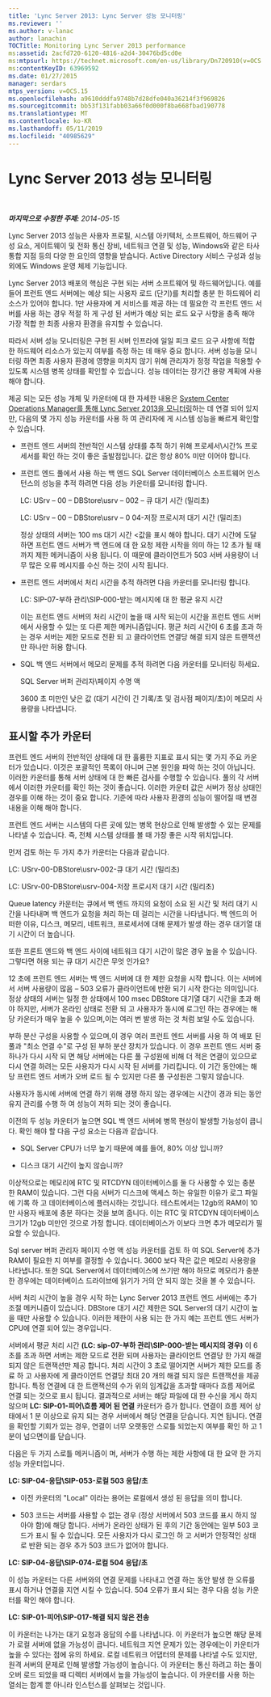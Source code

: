 ```yaml
---
title: 'Lync Server 2013: Lync Server 성능 모니터링'
ms.reviewer: ''
ms.author: v-lanac
author: lanachin
TOCTitle: Monitoring Lync Server 2013 performance
ms:assetid: 2acfd720-6120-4816-a2d4-30476bd5cd0e
ms:mtpsurl: https://technet.microsoft.com/en-us/library/Dn720910(v=OCS.15)
ms:contentKeyID: 63969592
ms.date: 01/27/2015
manager: serdars
mtps_version: v=OCS.15
ms.openlocfilehash: a9610dddfa9748b7d28dfe040a36214f3f969826
ms.sourcegitcommit: bb53f131fabb03a66f0d000f8ba668fbad190778
ms.translationtype: MT
ms.contentlocale: ko-KR
ms.lasthandoff: 05/11/2019
ms.locfileid: "40985629"
---
```

<div data-xmlns="http://www.w3.org/1999/xhtml">

<div class="topic" data-xmlns="http://www.w3.org/1999/xhtml" data-msxsl="urn:schemas-microsoft-com:xslt" data-cs="http://msdn.microsoft.com/en-us/">

<div data-asp="http://msdn2.microsoft.com/asp">

# <a name="monitoring-lync-server-2013-performance"></a>Lync Server 2013 성능 모니터링

</div>

<div id="mainSection">

<div id="mainBody">

<span> </span>

_**마지막으로 수정한 주제:** 2014-05-15_

Lync Server 2013 성능은 사용자 프로필, 시스템 아키텍처, 소프트웨어, 하드웨어 구성 요소, 게이트웨이 및 전화 통신 장비, 네트워크 연결 및 성능, Windows와 같은 타사 통합 지점 등의 다양 한 요인의 영향을 받습니다. Active Directory 서비스 구성과 성능 외에도 Windows 운영 체제 기능입니다.

Lync Server 2013 배포의 핵심은 구현 되는 서버 소프트웨어 및 하드웨어입니다. 예를 들어 프런트 엔드 서버에는 예상 되는 사용자 로드 (단기)를 처리할 충분 한 하드웨어 리소스가 있어야 합니다. 1만 사용자에 게 서비스를 제공 하는 데 필요한 각 프런트 엔드 서버를 사용 하는 경우 적절 하 게 구성 된 서버가 예상 되는 로드 요구 사항을 충족 해야 가장 적합 한 최종 사용자 환경을 유지할 수 있습니다.

따라서 서버 성능 모니터링은 구현 된 서버 인프라에 일일 피크 로드 요구 사항에 적합 한 하드웨어 리소스가 있는지 여부를 측정 하는 데 매우 중요 합니다. 서버 성능을 모니터링 하면 최종 사용자 환경에 영향을 미치지 않기 위해 관리자가 정정 작업을 적용할 수 있도록 시스템 병목 상태를 확인할 수 있습니다. 성능 데이터는 장기간 용량 계획에 사용 해야 합니다.

제공 되는 모든 성능 개체 및 카운터에 대 한 자세한 내용은 [System Center Operations Manager를 통해 Lync Server 2013을 모니터링](lync-server-2013-monitoring-lync-server-with-system-center-operations-manager.md)하는 데 연결 되어 있지만, 다음의 몇 가지 성능 카운터를 사용 하 여 관리자에 게 시스템 성능을 빠르게 확인할 수 있습니다.

  - 프런트 엔드 서버의 전반적인 시스템 상태를 추적 하기 위해 프로세서\\시간% 프로세서를 확인 하는 것이 좋은 출발점입니다. 값은 항상 80% 미만 이어야 합니다.

  - 프런트 엔드 풀에서 사용 하는 백 엔드 SQL Server 데이터베이스 소프트웨어 인스턴스의 성능을 추적 하려면 다음 성능 카운터를 모니터링 합니다.
    
    LC: USrv – 00 – DBStore\\usrv – 002 – 큐 대기 시간 (밀리초)
    
    LC: USrv – 00 – DBStore\\usrv – 0 04-저장 프로시저 대기 시간 (밀리초)
    
    정상 상태의 서버는 100 ms 대기 시간 \<값을 표시 해야 합니다. 대기 시간에 도달 하면 프런트 엔드 서버가 백 엔드에 대 한 요청 제한 시작을 의미 하는 12 초가 될 때까지 제한 메커니즘이 사용 됩니다. 이 때문에 클라이언트가 503 서버 사용량이 너무 많은 오류 메시지를 수신 하는 것이 시작 됩니다.

  - 프런트 엔드 서버에서 처리 시간을 추적 하려면 다음 카운터를 모니터링 합니다.
    
    LC: SIP-07-부하 관리\\SIP-000-받는 메시지에 대 한 평균 유지 시간
    
    이는 프런트 엔드 서버의 처리 시간이 높을 때 시작 되는이 시간을 프런트 엔드 서버에서 사용할 수 있는 또 다른 제한 메커니즘입니다. 평균 처리 시간이 6 초를 초과 하는 경우 서버는 제한 모드로 전환 되 고 클라이언트 연결당 해결 되지 않은 트랜잭션만 하나만 허용 합니다.

  - SQL 백 엔드 서버에서 메모리 문제를 추적 하려면 다음 카운터를 모니터링 하세요.
    
    SQL Server 버퍼 관리자\\페이지 수명 액
    
    3600 초 미만인 낮은 값 (대기 시간이 긴 기록/초 및 검사점 페이지/초)이 메모리 사용량을 나타냅니다.

<div>

## <a name="additional-counters-to-view"></a>표시할 추가 카운터

프런트 엔드 서버의 전반적인 상태에 대 한 훌륭한 지표로 표시 되는 몇 가지 주요 카운터가 있습니다. 이것은 포괄적인 목록이 아니며 근본 원인을 파악 하는 것이 아닙니다. 이러한 카운터를 통해 서버 상태에 대 한 빠른 검사를 수행할 수 있습니다. 풀의 각 서버에서 이러한 카운터를 확인 하는 것이 좋습니다. 이러한 카운터 값은 서버가 정상 상태인 경우를 이해 하는 것이 중요 합니다. 기준에 따라 사용자 환경의 성능이 떨어질 때 변경 내용을 이해 해야 합니다.

프런트 엔드 서버는 시스템의 다른 곳에 있는 병목 현상으로 인해 발생할 수 있는 문제를 나타낼 수 있습니다. 즉, 전체 시스템 상태를 볼 때 가장 좋은 시작 위치입니다.

먼저 검토 하는 두 가지 추가 카운터는 다음과 같습니다.

LC: USrv-00-DBStore\\usrv-002-큐 대기 시간 (밀리초)

LC: USrv-00-DBStore\\usrv-004-저장 프로시저 대기 시간 (밀리초)

Queue latency 카운터는 큐에서 백 엔드 까지의 요청이 소요 된 시간 및 처리 대기 시간을 나타내며 백 엔드가 요청을 처리 하는 데 걸리는 시간을 나타냅니다. 백 엔드의 어떠한 이유, 디스크, 메모리, 네트워크, 프로세서에 대해 문제가 발생 하는 경우 대기열 대기 시간이 더 높습니다.

또한 프론트 엔드와 백 엔드 사이에 네트워크 대기 시간이 많은 경우 높을 수 있습니다. 그렇다면 허용 되는 큐 대기 시간은 무엇 인가요?

12 초에 프런트 엔드 서버는 백 엔드 서버에 대 한 제한 요청을 시작 합니다. 이는 서버에서 서버 사용량이 많음 – 503 오류가 클라이언트에 반환 되기 시작 한다는 의미입니다. 정상 상태의 서버는 일정 한 상태에서 100 msec DBStore 대기열 대기 시간을 초과 해야 하지만, 서버가 온라인 상태로 전환 되 고 사용자가 동시에 로그인 하는 경우에는 해당 카운터가 매우 높을 수 있으며,이는 여러 번 발생 하는 것 처럼 보일 수도 있습니다.

부하 분산 구성을 사용할 수 있으며,이 경우 여러 프런트 엔드 서버를 사용 하 여 배포 된 풀과 "최소 연결 수"로 구성 된 부하 분산 장치가 있습니다. 이 경우 프런트 엔드 서버 중 하나가 다시 시작 되 면 해당 서버에는 다른 풀 구성원에 비해 더 적은 연결이 있으므로 다시 연결 하려는 모든 사용자가 다시 시작 된 서버를 가리킵니다. 이 기간 동안에는 해당 프런트 엔드 서버가 오버 로드 될 수 있지만 다른 풀 구성원은 그렇지 않습니다.

사용자가 동시에 서버에 연결 하기 위해 경쟁 하지 않는 경우에는 시간이 경과 되는 동안 유지 관리를 수행 하 여 성능이 저하 되는 것이 좋습니다.

이전의 두 성능 카운터가 높으면 SQL 백 엔드 서버에 병목 현상이 발생할 가능성이 큽니다. 확인 해야 할 다음 구성 요소는 다음과 같습니다.

  - SQL Server CPU가 너무 높기 때문에 예를 들어, 80% 이상 입니까?

  - 디스크 대기 시간이 높지 않습니까?

이상적으로는 메모리에 RTC 및 RTCDYN 데이터베이스를 둘 다 사용할 수 있는 충분 한 RAM이 있습니다. 그런 다음 서버가 디스크에 액세스 하는 유일한 이유가 로그 파일에 기록 하 고 데이터베이스에 플러시하는 것입니다. 테스트에서는 12gb의 RAM이 10만 사용자 배포에 충분 하다는 것을 보여 줍니다. 이는 RTC 및 RTCDYN 데이터베이스 크기가 12gb 미만인 것으로 가정 합니다. 데이터베이스가 이보다 크면 추가 메모리가 필요할 수 있습니다.

Sql server 버퍼 관리자 페이지 수명 액 성능 카운터를 검토 하 여 SQL Server에 추가 RAM이 필요한 지 여부를 결정할 수 있습니다. 3600 보다 작은 값은 메모리 사용량을 나타냅니다. 또한 SQL Server에서 데이터베이스에 쓰기만 해야 하므로 메모리가 충분 한 경우에는 데이터베이스 드라이브에 읽기가 거의 안 되지 않는 것을 볼 수 있습니다.

서버 처리 시간이 높을 경우 시작 하는 Lync Server 2013 프런트 엔드 서버에는 추가 조절 메커니즘이 있습니다. DBStore 대기 시간 제한은 SQL Server의 대기 시간이 높을 때만 사용할 수 있습니다. 이러한 제한이 사용 되는 한 가지 예는 프런트 엔드 서버가 CPU에 연결 되어 있는 경우입니다.

서버에서 평균 처리 시간 **(LC: sip-07-부하 관리\\SIP-000-받는 메시지의 경우)** 이 6 초를 초과 하면 서버는 제한 모드로 전환 되며 사용자는 클라이언트 연결당 한 가지 해결 되지 않은 트랜잭션만 제공 합니다. 처리 시간이 3 초로 떨어지면 서버가 제한 모드를 종료 하 고 사용자에 게 클라이언트 연결당 최대 20 개의 해결 되지 않은 트랜잭션을 제공 합니다. 특정 연결에 대 한 트랜잭션의 수가 위의 임계값을 초과할 때마다 흐름 제어로 연결 되는 것으로 표시 됩니다. 결과적으로 서버는 해당 파일에 대 한 수신을 게시 하지 않으며 **LC: SIP-01-피어\\흐름 제어 된 연결** 카운터가 증가 합니다. 연결이 흐름 제어 상태에서 1 분 이상으로 유지 되는 경우 서버에서 해당 연결을 닫습니다. 지연 됩니다. 연결을 확인할 기회가 있는 경우, 연결이 너무 오랫동안 스로틀 되었는지 여부를 확인 하 고 1 분이 넘으면이를 닫습니다.

다음은 두 가지 스로틀 메커니즘이 며, 서버가 수행 하는 제한 사항에 대 한 요약 한 가지 성능 카운터입니다.

**LC: SIP-04-응답\\SIP-053-로컬 503 응답/초**

  - 이전 카운터의 "Local" 이라는 용어는 로컬에서 생성 된 응답을 의미 합니다.

  - 503 코드는 서버를 사용할 수 없는 경우 (정상 서버에서 503 코드를 표시 하지 않아야 함)에 해당 합니다. 서버가 온라인 상태가 된 후의 기간 동안에는 일부 503 코드가 표시 될 수 있습니다. 모든 사용자가 다시 로그인 하 고 서버가 안정적인 상태로 반환 되는 경우 추가 503 코드가 없어야 합니다.

**LC: SIP-04-응답\\SIP-074-로컬 504 응답/초**

이 성능 카운터는 다른 서버와의 연결 문제를 나타내고 연결 하는 동안 발생 한 오류를 표시 하거나 연결을 지연 시킬 수 있습니다. 504 오류가 표시 되는 경우 다음 성능 카운터를 확인 해야 합니다.

**LC: SIP-01-피어\\SIP-017-해결 되지 않은 전송**

이 카운터는 나가는 대기 요청과 응답의 수를 나타냅니다. 이 카운터가 높으면 해당 문제가 로컬 서버에 없을 가능성이 큽니다. 네트워크 지연 문제가 있는 경우에는이 카운터가 높을 수 있다는 점에 유의 하세요. 로컬 네트워크 어댑터의 문제를 나타낼 수도 있지만, 원격 서버의 문제로 인해 발생할 가능성이 높습니다. 이 카운터는 통신 하려고 하는 풀이 오버 로드 되었을 때 디렉터 서버에서 높을 가능성이 높습니다. 이 카운터를 사용 하는 열쇠는 합계 뿐 아니라 인스턴스를 살펴보는 것입니다.

</div>

</div>

<span> </span>

</div>

</div>

</div>

